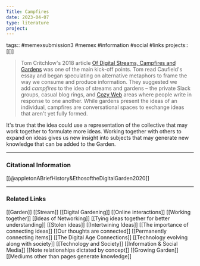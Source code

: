 ```yaml
---
Title: Campfires
date: 2023-04-07
type: literature
project:
---
```

tags:: #memexsubmission3 #memex #information #social #links
projects::[[]]

> Tom Critchlow's 2018 article [Of Digital Streams, Campfires and Gardens](https://tomcritchlow.com/2018/10/10/of-gardens-and-wikis/) was one of the main kick-off points. Tom read Caufield's essay and began speculating on alternative metaphors to frame the way we consume and produce information. They suggested we add _campfires_ to the idea of streams and gardens – the private Slack groups, casual blog rings, and [Cozy Web](https://maggieappleton.com/cozy-web) areas where people write in response to one another. While gardens present the ideas of an individual, campfires are conversational spaces to exchange ideas that aren't yet fully formed.

It's true that the idea could use a representation of the collective that may work together to formulate more ideas. Working together with others to expand on ideas gives us new insight into subjects that may generate new knowledge that can be added to the Garden.

---
### Citational Information

[[@appletonABriefHistory&EthosoftheDigitalGarden2020]]

---

### Related Links

[[Garden]]
[[Stream]]
[[Digital Gardening]]
[[Online interactions]]
[[Working together]]
[[Ideas of Networking]]
[[Tying ideas together for better understanding]]
[[Stolen ideas]]
[[Intertwining Ideas]]
[[The importance of connecting ideas]]
[[Our thoughts are connected]]
[[Permanently connecting items]]
[[The Digital Age Connections]]
[[Technology evolving along with society]]
[[Technology and Society]]
[[Information & Social Media]]
[[Note relationships dictated by concept]]
[[Growing Garden]]
[[Mediums other than pages generate knowledge]]